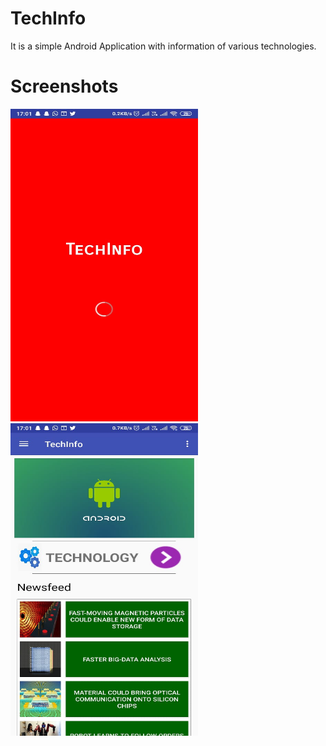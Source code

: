 # TechInfo
It is a simple Android Application with information of various technologies.

# Screenshots

<img src="images/splash.jpeg" height="500" width="300">
<img src="images/home.jpeg" height="500" width="300">
